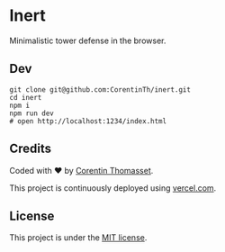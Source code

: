 # Inert
Minimalistic tower defense in the browser.

## Dev

```shell
git clone git@github.com:CorentinTh/inert.git
cd inert
npm i
npm run dev
# open http://localhost:1234/index.html
```

## Credits
Coded with ❤️ by [Corentin Thomasset](//corentin-thomasset.fr).

This project is continuously deployed using [vercel.com](https://vercel.com).

## License
This project is under the [MIT license](LICENSE).